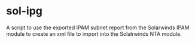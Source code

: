 # sol-ipg
A script to use the exported IPAM subnet report from the Solarwinds IPAM module to create an xml file to import into the Solalrwinds NTA module.

